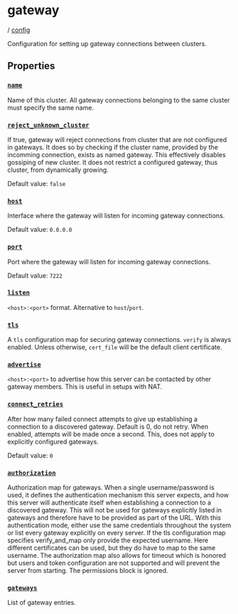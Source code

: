 # gateway

/ [config](reference/server-config/index.md) 

Configuration for setting up gateway connections
between clusters.

## Properties

### [`name`](reference/server-config/name/index.md)

Name of this cluster. All gateway connections belonging to the
same cluster must specify the same name.

### [`reject_unknown_cluster`](reference/server-config/reject_unknown_cluster/index.md)

If true, gateway will reject connections from cluster that are
not configured in gateways. It does so by checking if the cluster
name, provided by the incomming connection, exists as named gateway.
This effectively disables gossiping of new cluster. It does not
restrict a configured gateway, thus cluster, from dynamically growing.

Default value: `false`

### [`host`](reference/server-config/host/index.md)

Interface where the gateway will listen for incoming gateway
connections.

Default value: `0.0.0.0`

### [`port`](reference/server-config/port/index.md)

Port where the gateway will listen for incoming gateway connections.

Default value: `7222`

### [`listen`](reference/server-config/listen/index.md)

`<host>:<port>` format. Alternative to `host`/`port`.

### [`tls`](reference/server-config/tls/index.md)

A `tls` configuration map for securing gateway connections. `verify`
is always enabled. Unless otherwise, `cert_file` will be the default
client certificate.

### [`advertise`](reference/server-config/advertise/index.md)

`<host>:<port>` to advertise how this server can be contacted by
other gateway members. This is useful in setups with NAT.

### [`connect_retries`](reference/server-config/connect_retries/index.md)

After how many failed connect attempts to give up establishing
a connection to a discovered gateway. Default is 0, do not retry.
When enabled, attempts will be made once a second. This, does not
apply to explicitly configured gateways.

Default value: `0`

### [`authorization`](reference/server-config/authorization/index.md)

Authorization map for gateways. When a single username/password is
used, it defines the authentication mechanism this server expects,
and how this server will authenticate itself when establishing
a connection to a discovered gateway. This will not be used for
gateways explicitly listed in gateways and therefore have to be
provided as part of the URL. With this authentication mode, either
use the same credentials throughout the system or list every gateway
explicitly on every server. If the tls configuration map specifies
verify_and_map only provide the expected username. Here different
certificates can be used, but they do have to map to the same username.
The authorization map also allows for timeout which is honored but
users and token configuration are not supported and will prevent the
server from starting. The permissions block is ignored.

### [`gateways`](reference/server-config/gateways/index.md)

List of gateway entries.

